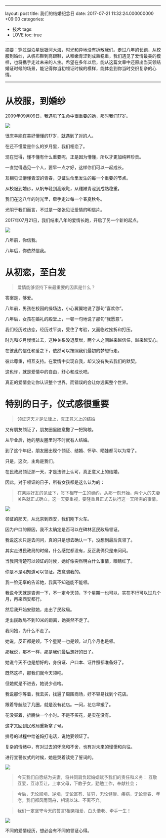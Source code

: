 
---
layout: post
title: 我们的结婚纪念日
date: 2017-07-21 11:32:24.000000000 +09:00
categories:
- 技术
tags:
- LOVE
toc: true
---
摘要：穿过湖泊星辰银河大海，时光和异地没有拆散我们。走过八年的长跑，从校服到婚纱，从帆布鞋到高跟鞋，从稚嫩青涩到成熟稳重，我们遇见了爱情最美的模样，也将携手走过未来的人生。希望在多年以后，能从这篇文章中还原出当天领结婚证时候的场景，能记得你当初领证时候的模样，能体会到你当时交织复杂的心情。

---

# 从校服，到婚纱

2009年09月09日，我遇见了生命中很重要的她，那时我们17岁。

![](http://wwxiong.com/hexo_blog/img/article/marriage-certificate/1.jpg)

很庆幸能在美好懵懂的17岁，就遇到了对的人。

在还不懂爱是什么的岁月里，我们相恋了。

现在觉得，懂不懂有什么重要呢，正是因为懵懂，所以才更加纯粹珍贵。
 
一直觉得遇见一个人，要早一点才好，这样你们可以一起成长。

互相见证懵懂青涩的青春，见证生命里发生的每一个重要的节点。

从校服到婚纱，从帆布鞋到高跟鞋，从稚嫩青涩到成熟稳重。

我们在这八年的时光里，牵手走过每一个春夏秋冬。

光阴于我们而言，不过是一张张见证爱情的明信片。

2017年07月21日，我们结束八年的爱情长跑，开启了另一个新的起点。

![](http://wwxiong.com/hexo_blog/img/article/marriage-certificate/2.jpg)

八年前，你信我。

八年后，你依然信我。


# 从初恋，至白发

> 爱情能够坚持下来最重要的因素是什么？

答案是，够爱。

八年前，男孩在校园的操场边，小心翼翼地说了那句“喜欢你”。

八年后，女孩在婚礼的殿堂上，一顿一句地说了那句“我愿意”。

我们经历过热恋，经历过平淡，受住了考验，又面临过挫折和打压。

时光和岁月慢慢过去，这种关系没退反增，两个人之间越来越信任，越来越安心。

在彼此的信任和爱之下，依然可以按照我们最初的梦想行走。

彼此尊重，相互支持。在爱情中实现自我，却又没有失去我们的默契。

这也许，就是爱情中的自由，舒心和成长吧。

真正的爱情会让你认识整个世界，而错误的会让你远离整个世界。

# 特别的日子，仪式感很重要

> 领证这天才是法律上，真正意义上的结婚

又有朋友领证了，朋友圈里随意撒了一把狗粮。

从毕业后，她的朋友圈里时不时就有人结婚。

到了这个年纪，朋友圈出现个领证、结婚、怀孕、晒娃都习以为常了。

只是，这次，主角是我们。

在民政局领证那一天，才是法律上认可，真正意义上的结婚。

因此，对于领证的日子，所有女孩都是这么认为的：

> 在亲朋好友的见证下，签下相守一生的契约，从那一刻开始，两个人的夫妻关系就正式确立，这一天要重视，要隆重且正式去执行这一天所需的事情。

![](http://wwxiong.com/hexo_blog/img/article/marriage-certificate/3.jpg)

领证的那天，从北京到西安，我们刚下火车。

因为户口的原因，我不太确定是否可以在碑林区民政局领证。

我说这次只是去问问，真的只是想去确认一下，没想到最后真领了。

其实走进民政局的时候，什么感觉都没有，反正我俩只是来问问。

当我问清楚可以领证的时候，她好像突然明白什么事情，眼睛红了。

你是不是明知道可以领证，故意骗我的。

我一脸无辜的告诉她，我真不知道能不能领。

我说今天就是咨询一下，不一定今天领，下个星期一也可以，实在不行可以过几个月，再来西安都行。

然后我开始安慰她，走出了民政局。

走出民政局不到10米的距离，她突然不走了。

我问她，为什么不走了。

她说，反正都是领，下个星期一也是领，过几个月也是领。

那我说，那不一样，那是我们最后想好的日子。

她说今天不也是想好的，身份证、户口本、证件照都准备好了。

既然这样，那我们就今天领吧。

但她就是不进去，她说少点啥。

我说那你等着，我去买，找遍了周围商场，好不容易找到个花店。

跟着导航绕了几圈，就是没有花店。一问，花店早搬了。

花没买着，折腾快一个小时。不是不买花，是实在没有。

这才又回到民政局重新拿了号。

排号的过程中给爸妈打电话，说她要领证了。

复杂的情绪中，有对过去的怀念和不舍，也有对未来的憧憬和向往。

进行宣誓仪式的时候，她是哭着读完了誓词的。

![](http://wwxiong.com/hexo_blog/img/article/marriage-certificate/4.jpg)

> 今天我们自愿结为夫妻，将共同肩负起婚姻赋予我们的责任和义务：
互敬互爱，互谅互让，上孝父母，下教子女，勤勉工作，奉献社会；

> 今后，无论顺境、逆境，无论富有、贫穷，无论健康、疾病，无论青春、年老，我们都风雨同舟，相濡以沫、不离不弃。

> 我们一定坚守今天的誓言!相亲相爱、白头偕老、牵手一生！

![](http://wwxiong.com/hexo_blog/img/article/marriage-certificate/5.jpg)

不同的爱情经历，想必会有不同的领证心得。
